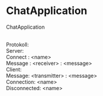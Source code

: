 # ChatApplication
ChatApplication<br/><br/>

Protokoll:<br/>
Server:<br/>
  Connect : \<name\><br/>
  Message : \<receiver> :  \<message><br/>
Client:<br/>
  Message: \<transmitter> : \<message><br/>
  Connection: \<name><br/>
  Disconnected: \<name>
  
